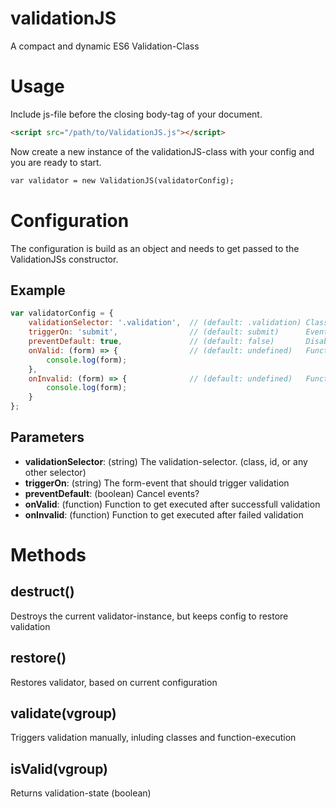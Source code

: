 # validationJS
A compact and dynamic ES6 Validation-Class

# Usage
Include js-file before the closing body-tag of your document.
```html
<script src="/path/to/ValidationJS.js"></script>
```

Now create a new instance of the validationJS-class with your config and you are ready to start.
```html
var validator = new ValidationJS(validatorConfig);
```

# Configuration
The configuration is build as an object and needs to get passed to the ValidationJSs constructor.

## Example
```js
var validatorConfig = {
    validationSelector: '.validation',  // (default: .validation) Class to apply validator to
    triggerOn: 'submit',                // (default: submit)      Event that should trigger validation
    preventDefault: true,               // (default: false)       Disable common behaviour?
    onValid: (form) => {                // (default: undefined)   Function to get executed after successfull validation
        console.log(form);
    },
    onInvalid: (form) => {              // (default: undefined)   Function to get executed after failed validation
        console.log(form);
    }
};
```

## Parameters
* **validationSelector**: (string) The validation-selector. (class, id, or any other selector)
* **triggerOn**: (string) The form-event that should trigger validation
* **preventDefault**: (boolean) Cancel events?
* **onValid**: (function) Function to get executed after successfull validation
* **onInvalid**: (function) Function to get executed after failed validation

# Methods

## destruct()
Destroys the current validator-instance, but keeps config to restore validation

## restore()
Restores validator, based on current configuration

## validate(vgroup)
Triggers validation manually, inluding classes and function-execution

## isValid(vgroup)
Returns validation-state (boolean)
